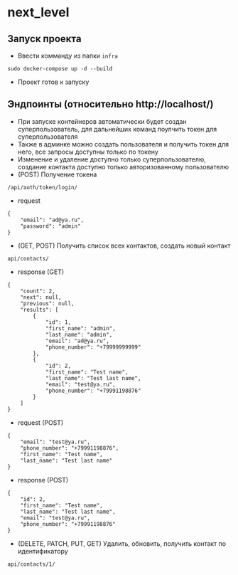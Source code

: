 # next_level
## Запуск проекта
- Ввести комманду из папки ```infra```
```
sudo docker-compose up -d --build
```
- Проект готов к запуску

## Эндпоинты (относительно http://localhost/)
- При запуске контейнеров автоматически будет создан суперпользователь, для дальнейших команд поулчить токен для суперпользователя
- Также в админке можно создать пользователя и получить токен для него, все запросы доступны только по токену
- Изменение и удаление доступно только суперпользователю, создание контакта доступно только авторизованному пользователю
- (POST) Получение токена
```
/api/auth/token/login/
```
- request
```
{
    "email": "ad@ya.ru",
    "password": "admin"
}
```
- (GET, POST) Получить список всех контактов, создать новый контакт
```
api/contacts/
```
- response (GET)
```
{
    "count": 2,
    "next": null,
    "previous": null,
    "results": [
        {
            "id": 1,
            "first_name": "admin",
            "last_name": "admin",
            "email": "ad@ya.ru",
            "phone_number": "+79999999999"
        },
        {
            "id": 2,
            "first_name": "Test name",
            "last_name": "Test last name",
            "email": "test@ya.ru",
            "phone_number": "+79991198876"
        }
    ]
}
```
- request (POST)
```
{
    "email": "test@ya.ru",
    "phone_number": "+79991198876",
    "first_name": "Test name",
    "last_name": "Test last name"
}
```
- response (POST)
```
{
    "id": 2,
    "first_name": "Test name",
    "last_name": "Test last name",
    "email": "test@ya.ru",
    "phone_number": "+79991198876"
}
```
- (DELETE, PATCH, PUT, GET) Удалить, обновить, получить контакт по идентификатору
```
api/contacts/1/
```
